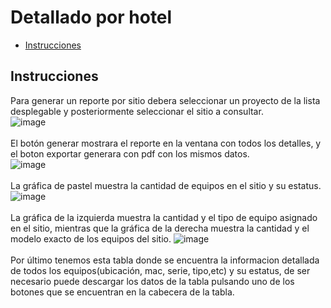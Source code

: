 # Detallado por hotel
 - [Instrucciones](#head1)

## <a name="head1">Instrucciones</a>
Para generar un reporte por sitio debera seleccionar un proyecto de la lista desplegable y posteriormente seleccionar el sitio a consultar.<br>
![image](/images/docs/inventory/Hotel1.png)<br><br>
El botón generar mostrara el reporte en la ventana con todos los detalles, y el boton exportar generara con pdf con los mismos datos.<br>
![image](/images/docs/inventory/Hotel2.png)<br><br>
La gráfica de pastel muestra la cantidad de equipos en el sitio y su estatus.<br>
![image](/images/docs/inventory/Hotel3.png)<br><br>
La gráfica de la izquierda muestra la cantidad y el tipo de equipo asignado en el sitio, mientras que la gráfica de la derecha muestra la cantidad y el modelo exacto de los equipos del sitio.
![image](/images/docs/inventory/Hotel4.png)<br><br>
Por último tenemos esta tabla donde se encuentra la informacion detallada de todos los equipos(ubicación, mac, serie, tipo,etc) y su estatus, de ser necesario puede descargar los datos de la tabla pulsando uno de los botones que se encuentran en la cabecera de la tabla.
